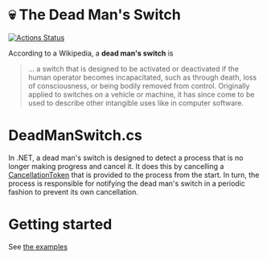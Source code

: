 # 💀 The Dead Man's Switch

[![Actions Status](https://github.com/amoerie/dead-man-switch/workflows/build-and-test/badge.svg)](https://github.com/amoerie/dead-man-switch/actions)


According to a Wikipedia, a **dead man's switch** is

> ... a switch that is designed to be activated or deactivated if the human operator becomes incapacitated, such as through death, loss of consciousness, or being bodily removed from control. Originally applied to switches on a vehicle or machine, it has since come to be used to describe other intangible uses like in computer software.



# DeadManSwitch.cs

In .NET, a dead man's switch is designed to detect a process that is no longer making progress and cancel it. It does this by cancelling a [CancellationToken](https://docs.microsoft.com/en-us/dotnet/api/system.threading.cancellationtoken) that is provided to the process from the start. In turn, the process is responsible for notifying the dead man's switch in a periodic fashion to prevent its own cancellation.

# Getting started

See [the examples](https://github.com/amoerie/dead-man-switch/tree/master/src/DeadManSwitch.Examples)
